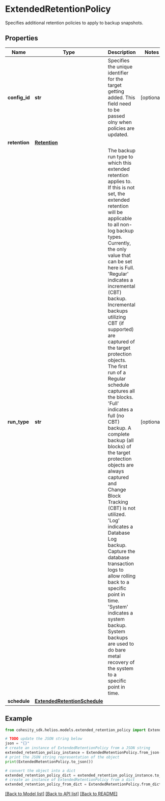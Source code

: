 # ExtendedRetentionPolicy

Specifies additional retention policies to apply to backup snapshots.

## Properties

Name | Type | Description | Notes
------------ | ------------- | ------------- | -------------
**config_id** | **str** | Specifies the unique identifier for the target getting added. This field need to be passed olny when policies are updated. | [optional] 
**retention** | [**Retention**](Retention.md) |  | 
**run_type** | **str** | The backup run type to which this extended retention applies to. If this is not set, the extended retention will be applicable to all non-log backup types. Currently, the only value that can be set here is Full. &#39;Regular&#39; indicates a incremental (CBT) backup. Incremental backups utilizing CBT (if supported) are captured of the target protection objects. The first run of a Regular schedule captures all the blocks. &#39;Full&#39; indicates a full (no CBT) backup. A complete backup (all blocks) of the target protection objects are always captured and Change Block Tracking (CBT) is not utilized. &#39;Log&#39; indicates a Database Log backup. Capture the database transaction logs to allow rolling back to a specific point in time. &#39;System&#39; indicates a system backup. System backups are used to do bare metal recovery of the system to a specific point in time. | [optional] 
**schedule** | [**ExtendedRetentionSchedule**](ExtendedRetentionSchedule.md) |  | 

## Example

```python
from cohesity_sdk.helios.models.extended_retention_policy import ExtendedRetentionPolicy

# TODO update the JSON string below
json = "{}"
# create an instance of ExtendedRetentionPolicy from a JSON string
extended_retention_policy_instance = ExtendedRetentionPolicy.from_json(json)
# print the JSON string representation of the object
print(ExtendedRetentionPolicy.to_json())

# convert the object into a dict
extended_retention_policy_dict = extended_retention_policy_instance.to_dict()
# create an instance of ExtendedRetentionPolicy from a dict
extended_retention_policy_from_dict = ExtendedRetentionPolicy.from_dict(extended_retention_policy_dict)
```
[[Back to Model list]](../README.md#documentation-for-models) [[Back to API list]](../README.md#documentation-for-api-endpoints) [[Back to README]](../README.md)


